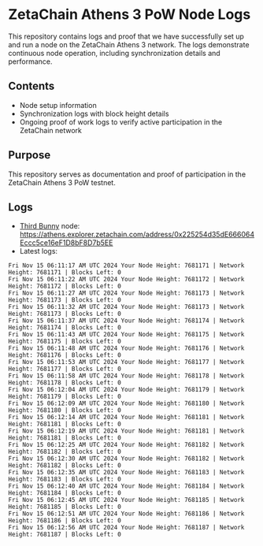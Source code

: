 # ZetaChain Athens 3 PoW Node Logs
This repository contains logs and proof that we have successfully set up and run a node on the ZetaChain Athens 3 network. The logs demonstrate continuous node operation, including synchronization details and performance.

## Contents
- Node setup information
- Synchronization logs with block height details
- Ongoing proof of work logs to verify active participation in the ZetaChain network

## Purpose
This repository serves as documentation and proof of participation in the ZetaChain Athens 3 PoW testnet.

## Logs

- [Third Bunny](https://thirdbunny.xyz/) node: https://athens.explorer.zetachain.com/address/0x225254d35dE666064Eccc5ce16eF1D8bF8D7b5EE
- Latest logs:
```
Fri Nov 15 06:11:17 AM UTC 2024 Your Node Height: 7681171 | Network Height: 7681171 | Blocks Left: 0
Fri Nov 15 06:11:22 AM UTC 2024 Your Node Height: 7681172 | Network Height: 7681172 | Blocks Left: 0
Fri Nov 15 06:11:27 AM UTC 2024 Your Node Height: 7681173 | Network Height: 7681173 | Blocks Left: 0
Fri Nov 15 06:11:32 AM UTC 2024 Your Node Height: 7681173 | Network Height: 7681173 | Blocks Left: 0
Fri Nov 15 06:11:37 AM UTC 2024 Your Node Height: 7681174 | Network Height: 7681174 | Blocks Left: 0
Fri Nov 15 06:11:43 AM UTC 2024 Your Node Height: 7681175 | Network Height: 7681175 | Blocks Left: 0
Fri Nov 15 06:11:48 AM UTC 2024 Your Node Height: 7681176 | Network Height: 7681176 | Blocks Left: 0
Fri Nov 15 06:11:53 AM UTC 2024 Your Node Height: 7681177 | Network Height: 7681177 | Blocks Left: 0
Fri Nov 15 06:11:58 AM UTC 2024 Your Node Height: 7681178 | Network Height: 7681178 | Blocks Left: 0
Fri Nov 15 06:12:04 AM UTC 2024 Your Node Height: 7681179 | Network Height: 7681179 | Blocks Left: 0
Fri Nov 15 06:12:09 AM UTC 2024 Your Node Height: 7681180 | Network Height: 7681180 | Blocks Left: 0
Fri Nov 15 06:12:14 AM UTC 2024 Your Node Height: 7681181 | Network Height: 7681181 | Blocks Left: 0
Fri Nov 15 06:12:19 AM UTC 2024 Your Node Height: 7681181 | Network Height: 7681181 | Blocks Left: 0
Fri Nov 15 06:12:25 AM UTC 2024 Your Node Height: 7681182 | Network Height: 7681182 | Blocks Left: 0
Fri Nov 15 06:12:30 AM UTC 2024 Your Node Height: 7681182 | Network Height: 7681182 | Blocks Left: 0
Fri Nov 15 06:12:35 AM UTC 2024 Your Node Height: 7681183 | Network Height: 7681183 | Blocks Left: 0
Fri Nov 15 06:12:40 AM UTC 2024 Your Node Height: 7681184 | Network Height: 7681184 | Blocks Left: 0
Fri Nov 15 06:12:45 AM UTC 2024 Your Node Height: 7681185 | Network Height: 7681185 | Blocks Left: 0
Fri Nov 15 06:12:51 AM UTC 2024 Your Node Height: 7681186 | Network Height: 7681186 | Blocks Left: 0
Fri Nov 15 06:12:56 AM UTC 2024 Your Node Height: 7681187 | Network Height: 7681187 | Blocks Left: 0
```
